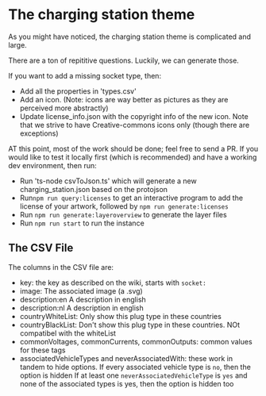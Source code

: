 The charging station theme
==========================

As you might have noticed, the charging station theme is complicated and large.

There are a ton of repititive questions. Luckily, we can generate those.

If you want to add a missing socket type, then:

- Add all the properties in 'types.csv'
- Add an icon. (Note: icons are way better as pictures as they are perceived more abstractly)
- Update license_info.json with the copyright info of the new icon. Note that we strive to have Creative-commons icons only (though there are exceptions)

AT this point, most of the work should be done; feel free to send a PR. If you would like to test it locally first (which is recommended) and have a working dev environment, then run:

- Run 'ts-node csvToJson.ts' which will generate a new charging_station.json based on the protojson
- Run`npm run query:licenses` to get an interactive program to add the license of your artwork, followed by `npm run generate:licenses` 
- Run `npm run generate:layeroverview` to generate the layer files
- Run `npm run start` to run the instance

The CSV File
------------

The columns in the CSV file are:

- key: the key as described on the wiki, starts with `socket:`
- image: The associated image (a .svg)
- description:en A description in english
- description:nl A description in english
- countryWhiteList: Only show this plug type in these countries
- countryBlackList: Don't show this plug type in these countries. NOt compatibel with the whiteList
- commonVoltages, commonCurrents, commonOutputs: common values for these tags
- associatedVehicleTypes and neverAssociatedWith: these work in tandem to hide options.
  If every associated vehicle type is `no`, then the option is hidden
  If at least one `neverAssociatedVehicleType` is `yes` and none of the associated types is yes, then the option is hidden too
